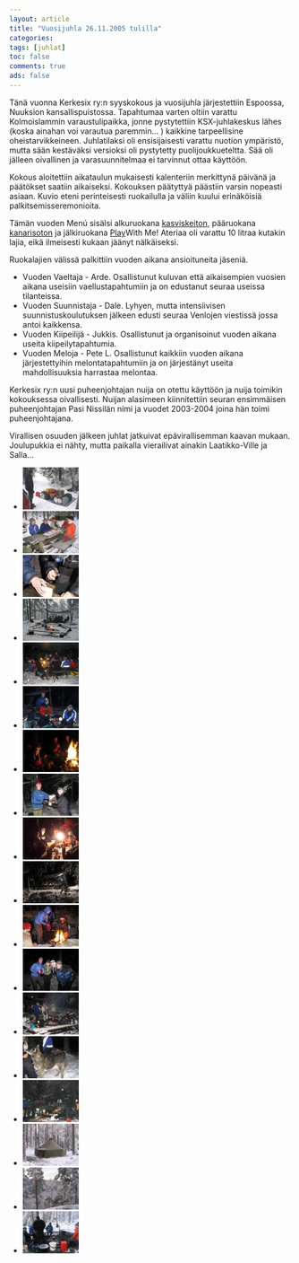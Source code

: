 ```yaml
---
layout: article 
title: "Vuosijuhla 26.11.2005 tulilla" 
categories: 
tags: [juhlat]
toc: false 
comments: true 
ads: false 
---
```


Tänä vuonna Kerkesix ry:n syyskokous ja vuosijuhla järjestettiin
Espoossa, Nuuksion kansallispuistossa. Tapahtumaa varten oltiin varattu
Kolmoislammin varaustulipaikka, jonne pystytettiin KSX-juhlakeskus lähes
(koska ainahan voi varautua paremmin... ) kaikkine tarpeellisine
oheistarvikkeineen. Juhlatilaksi oli ensisijaisesti varattu nuotion
ympäristö, mutta sään kestäväksi versioksi oli pystytetty
puolijoukkueteltta. Sää oli jälleen oivallinen ja varasuunnitelmaa ei
tarvinnut ottaa käyttöön.

Kokous aloitettiin aikataulun mukaisesti kalenteriin merkittynä päivänä
ja päätökset saatiin aikaiseksi. Kokouksen päätyttyä päästiin varsin
nopeasti asiaan. Kuvio eteni perinteisesti ruokailulla ja väliin kuului
erinäköisiä palkitsemisseremonioita.

Tämän vuoden Menú sisälsi alkuruokana
[kasviskeiton](http://www.nicehouse.fi/cgi-bin/keittio_reseptit/ohje.pl?ID=553),
pääruokana [kanarisoton](http://ksx.fi/resepti2.aspx) ja jälkiruokana
[Play](http://www.valio.fi/channels/www/etusivu/tuotteet/tuoteryhmat/7_02028251180_0_1/1771_1094363140_02028251180_3/4840/TULOSTUS.html)With
Me! Ateriaa oli varattu 10 litraa kutakin lajia, eikä ilmeisesti kukaan
jäänyt nälkäiseksi.

Ruokalajien välissä palkittiin vuoden aikana ansioituneita jäseniä.

-   Vuoden Vaeltaja - Arde. Osallistunut kuluvan että aikaisempien
    vuosien aikana useisiin vaellustapahtumiin ja on edustanut seuraa
    useissa tilanteissa.
-   Vuoden Suunnistaja - Dale. Lyhyen, mutta intensiivisen
    suunnistuskoulutuksen jälkeen edusti seuraa Venlojen viestissä jossa
    antoi kaikkensa.
-   Vuoden Kiipeilijä - Jukkis. Osallistunut ja organisoinut vuoden
    aikana useita kiipeilytapahtumia.
-   Vuoden Meloja - Pete L. Osallistunut kaikkiin vuoden aikana
    järjestettyihin melontatapahtumiin ja on järjestänyt useita
    mahdollisuuksia harrastaa melontaa.

Kerkesix ry:n uusi puheenjohtajan nuija on otettu käyttöön ja nuija
toimikin kokouksessa oivallisesti. Nuijan alasimeen kiinnitettiin seuran
ensimmäisen puheenjohtajan Pasi Nissilän nimi ja vuodet 2003-2004 joina
hän toimi puheenjohtajana.

Virallisen osuuden jälkeen juhlat jatkuivat epävirallisemman kaavan
mukaan. Joulupukkia ei nähty, mutta paikalla vierailivat ainakin
Laatikko-Ville ja Salla...

<div class="image-gallery" markdown="1">

-   [![](/images/vuosijuhla-2005/Thumbnails/vuosijuhla2005_05b.jpg)](/images/vuosijuhla-2005/vuosijuhla2005_05b.jpg)
-   [![](/images/vuosijuhla-2005/Thumbnails/vuosijuhla2005_03b.jpg)](/images/vuosijuhla-2005/vuosijuhla2005_03b.jpg)
-   [![](/images/vuosijuhla-2005/Thumbnails/vuosijuhla2005_01b.jpg)](/images/vuosijuhla-2005/vuosijuhla2005_01b.jpg)
-   [![](/images/vuosijuhla-2005/Thumbnails/vuosijuhla2005_02b.jpg)](/images/vuosijuhla-2005/vuosijuhla2005_02b.jpg)
-   [![](/images/vuosijuhla-2005/Thumbnails/vuosijuhla2005_04b.jpg)](/images/vuosijuhla-2005/vuosijuhla2005_04b.jpg)
-   [![](/images/vuosijuhla-2005/Thumbnails/vuosijuhla2005_06b.jpg)](/images/vuosijuhla-2005/vuosijuhla2005_06b.jpg)
-   [![](/images/vuosijuhla-2005/Thumbnails/vuosijuhla2005_08b.jpg)](/images/vuosijuhla-2005/vuosijuhla2005_08b.jpg)
-   [![](/images/vuosijuhla-2005/Thumbnails/vuosijuhla2005_09b.jpg)](/images/vuosijuhla-2005/vuosijuhla2005_09b.jpg)
-   [![](/images/vuosijuhla-2005/Thumbnails/vuosijuhla2005_10b.jpg)](/images/vuosijuhla-2005/vuosijuhla2005_10b.jpg)
-   [![](/images/vuosijuhla-2005/Thumbnails/vuosijuhla2005_11b.jpg)](/images/vuosijuhla-2005/vuosijuhla2005_11b.jpg)
-   [![](/images/vuosijuhla-2005/Thumbnails/vuosijuhla2005_12b.jpg)](/images/vuosijuhla-2005/vuosijuhla2005_12b.jpg)
-   [![](/images/vuosijuhla-2005/Thumbnails/vuosijuhla2005_13b.jpg)](/images/vuosijuhla-2005/vuosijuhla2005_13b.jpg)
-   [![](/images/vuosijuhla-2005/Thumbnails/vuosijuhla2005_14b.jpg)](/images/vuosijuhla-2005/vuosijuhla2005_14b.jpg)
-   [![](/images/vuosijuhla-2005/Thumbnails/vuosijuhla2005_15b.jpg)](/images/vuosijuhla-2005/vuosijuhla2005_15b.jpg)
-   [![](/images/vuosijuhla-2005/Thumbnails/vuosijuhla2005_16b.jpg)](/images/vuosijuhla-2005/vuosijuhla2005_16b.jpg)
-   [![](/images/vuosijuhla-2005/Thumbnails/vuosijuhla2005_17b.jpg)](/images/vuosijuhla-2005/vuosijuhla2005_17b.jpg)
-   [![](/images/vuosijuhla-2005/Thumbnails/vuosijuhla2005_18b.jpg)](/images/vuosijuhla-2005/vuosijuhla2005_18b.jpg)
-   [![](/images/vuosijuhla-2005/Thumbnails/vuosijuhla2005_19b.jpg)](/images/vuosijuhla-2005/vuosijuhla2005_19b.jpg)

</div>

